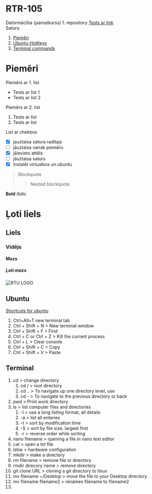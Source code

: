 # RTR-105
Datormācība (pamatkurss) 1. repository
[Tests ar link](https://ortus.rtu.lv)  
Saturs:
1. [Piemēri](#piemēri)
2. [Ubuntu HotKeys](#ubuntu)
3. [Terminal commands](#terminal)



# Piemēri
Piemērs ar 1. list
-  Tests ar list 1
-  Tests ar list 2

Piemērs ar 2. list
1. Tests ar list 
2. Tests ar list 

List ar chekbox
- [x] jauztaisa satura raditajs
- [ ] jāuztaisa vairak piemēru
- [x] jāievieto attēls
- [ ] jāuztaisa saturs
- [x] Instalēt virtualbox un ubuntu

> Blockquote
>> Nested blockquote

**Bold**
*Italic*
# Ļoti liels
## Liels
### Vidējs
#### Mazs
##### Ļoti mazs

![RTU LOGO](https://upload.wikimedia.org/wikipedia/lv/thumb/f/fd/RTU_logo_2017.svg/1232px-RTU_logo_2017.svg.png)

## Ubuntu
[Shortcuts for ubuntu](https://www.geeksforgeeks.org/keyboard-shortcuts-for-ubuntu-set-1/) 
1. Ctrl+Alt+T new terminal tab
2. Ctrl + Shift + N > New terminal window 
3. Ctrl + Shift + F > Find
4. Ctrl + C or Ctrl + Z > Kill the current process 
5. Ctrl + L > Clear console 
6. Ctrl + Shift + C > Copy
7. Ctrl + Shift + V > Paste




## Terminal

1. cd > change directory
    1. cd / > root directory
    2. cd .. > To navigate up one directory level, use 
    3. cd - > To navigate to the previous directory or back
2. pwd > Print work directory
3. ls > list computer files and directories
    1. -l > use a long listing format, all details
    2. -a > list all enteries
    3. -t > sort by modification time
    4. -S > sort by file size, largest first
    5. -r > reverse order while sorting
4. nano filename > opening a file in nano text editor
5. cat > open a txt file
6. lshw > hardware configuration 
7. mkdir > make a directory 
8. rm filename > remove file or directory
9. rmdir direcory name > remove directory
10. git clone URL > cloning a git directory to linux
11. mv filename ~/Desktop  > move the file to your Desktop directory
12. mv filename filename2 > renames filename to filename2
13. 


